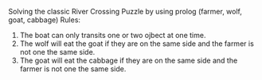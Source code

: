 Solving the classic River Crossing Puzzle by using prolog
(farmer, wolf, goat, cabbage) 
Rules:
1. The boat can only transits one or two ojbect at one time.
2. The wolf will eat the goat if they are on the same side
and the farmer is not one the same side.
3. The goat will eat the cabbage if they are on the same side
and the farmer is not one the same side.
